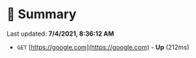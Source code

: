 # 📖 Summary
Last updated: **7/4/2021, 8:36:12 AM**

- `GET` [https://google.com](https://google.com) - **Up** (212ms)
